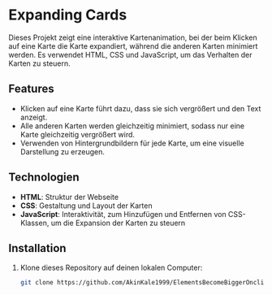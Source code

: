 # Expanding Cards

Dieses Projekt zeigt eine interaktive Kartenanimation, bei der beim Klicken auf eine Karte die Karte expandiert, während die anderen Karten minimiert werden. Es verwendet HTML, CSS und JavaScript, um das Verhalten der Karten zu steuern.

## Features

- Klicken auf eine Karte führt dazu, dass sie sich vergrößert und den Text anzeigt.
- Alle anderen Karten werden gleichzeitig minimiert, sodass nur eine Karte gleichzeitig vergrößert wird.
- Verwenden von Hintergrundbildern für jede Karte, um eine visuelle Darstellung zu erzeugen.

## Technologien

- **HTML**: Struktur der Webseite
- **CSS**: Gestaltung und Layout der Karten
- **JavaScript**: Interaktivität, zum Hinzufügen und Entfernen von CSS-Klassen, um die Expansion der Karten zu steuern

## Installation

1. Klone dieses Repository auf deinen lokalen Computer:

   ```bash
   git clone https://github.com/AkinKale1999/ElementsBecomeBiggerOnclick.git
